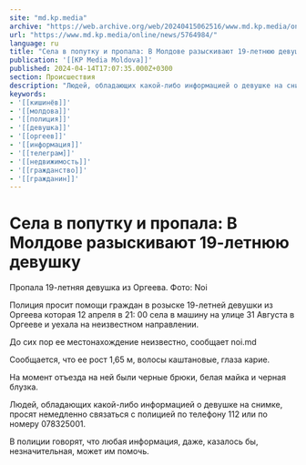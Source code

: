```yaml
---
site: "md.kp.media"
archive: "https://web.archive.org/web/20240415062516/www.md.kp.media/online/news/5764984/"
url: "https://www.md.kp.media/online/news/5764984/"
language: ru
title: "Села в попутку и пропала: В Молдове разыскивают 19-летнюю девушку"
publication: '[[KP Media Moldova]]'
published: 2024-04-14T17:07:35.000Z+0300
section: Происшествия
description: "Людей, обладающих какой-либо информацией о девушке на снимке, просят немедленно связаться с полицией"
keywords:
- '[[кишинёв]]'
- '[[молдова]]'
- '[[полиция]]'
- '[[девушка]]'
- '[[оргеев]]'
- '[[информация]]'
- '[[телеграм]]'
- '[[недвижимость]]'
- '[[гражданство]]'
- '[[гражданин]]'
---
```


# Села в попутку и пропала: В Молдове разыскивают 19-летнюю девушку

Пропала 19-летняя девушка из Оргеева. Фото: Noi

Полиция просит помощи граждан в розыске 19-летней девушки из Оргеева которая 12 апреля в 21: 00 села в машину на улице 31 Августа в Оргееве и уехала на неизвестном направлении.

До сих пор ее местонахождение неизвестно, сообщает noi.md

Сообщается, что ее рост 1,65 м, волосы каштановые, глаза карие.

На момент отъезда на ней были черные брюки, белая майка и черная блузка.

Людей, обладающих какой-либо информацией о девушке на снимке, просят немедленно связаться с полицией по телефону 112 или по номеру 078325001.

В полиции говорят, что любая информация, даже, казалось бы, незначительная, может им помочь.